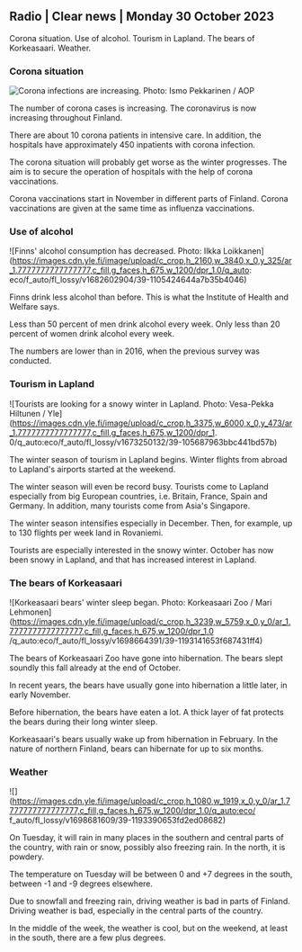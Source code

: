 ## Radio \| Clear news \| Monday 30 October 2023

Corona situation. Use of alcohol. Tourism in Lapland. The bears of Korkeasaari. Weather.

### Corona situation

![Corona infections are increasing. Photo: Ismo Pekkarinen / AOP](https://images.cdn.yle.fi/image/upload/c_crop,h_1992,w_3543,x_0,y_232/ar_1.7777777777777777,c_fill,g_faces,h_675,w_1200/dpr_1.0/q_auto:eco/f_auto/fl_lossy/v1698673937/39-1193332653fb40a9c4a2)

The number of corona cases is increasing. The coronavirus is now increasing throughout Finland.

There are about 10 corona patients in intensive care. In addition, the hospitals have approximately 450 inpatients with corona infection.

The corona situation will probably get worse as the winter progresses. The aim is to secure the operation of hospitals with the help of corona vaccinations.

Corona vaccinations start in November in different parts of Finland. Corona vaccinations are given at the same time as influenza vaccinations.

### Use of alcohol

![Finns' alcohol consumption has decreased. Photo: Ilkka Loikkanen](https://images.cdn.yle.fi/image/upload/c_crop,h_2160,w_3840,x_0,y_325/ar_1.7777777777777777,c_fill,g_faces,h_675,w_1200/dpr_1.0/q_auto: eco/f_auto/fl_lossy/v1682602904/39-1105424644a7b35b4046)

Finns drink less alcohol than before. This is what the Institute of Health and Welfare says.

Less than 50 percent of men drink alcohol every week. Only less than 20 percent of women drink alcohol every week.

The numbers are lower than in 2016, when the previous survey was conducted.

### Tourism in Lapland

![Tourists are looking for a snowy winter in Lapland. Photo: Vesa-Pekka Hiltunen / Yle](https://images.cdn.yle.fi/image/upload/c_crop,h_3375,w_6000,x_0,y_473/ar_1.7777777777777777,c_fill,g_faces,h_675,w_1200/dpr_1. 0/q_auto:eco/f_auto/fl_lossy/v1673250132/39-105687963bbc441bd57b)

The winter season of tourism in Lapland begins. Winter flights from abroad to Lapland's airports started at the weekend.

The winter season will even be record busy. Tourists come to Lapland especially from big European countries, i.e. Britain, France, Spain and Germany. In addition, many tourists come from Asia's Singapore.

The winter season intensifies especially in December. Then, for example, up to 130 flights per week land in Rovaniemi.

Tourists are especially interested in the snowy winter. October has now been snowy in Lapland, and that has increased interest in Lapland.

### The bears of Korkeasaari

![Korkeasaari bears' winter sleep began. Photo: Korkeasaari Zoo / Mari Lehmonen](https://images.cdn.yle.fi/image/upload/c_crop,h_3239,w_5759,x_0,y_0/ar_1.7777777777777777,c_fill,g_faces,h_675,w_1200/dpr_1.0 /q_auto:eco/f_auto/fl_lossy/v1698664391/39-1193141653f687431ff4)

The bears of Korkeasaari Zoo have gone into hibernation. The bears slept soundly this fall already at the end of October.

In recent years, the bears have usually gone into hibernation a little later, in early November.

Before hibernation, the bears have eaten a lot. A thick layer of fat protects the bears during their long winter sleep.

Korkeasaari's bears usually wake up from hibernation in February. In the nature of northern Finland, bears can hibernate for up to six months.

### Weather

![](https://images.cdn.yle.fi/image/upload/c_crop,h_1080,w_1919,x_0,y_0/ar_1.7777777777777777,c_fill,g_faces,h_675,w_1200/dpr_1.0/q_auto:eco/ f_auto/fl_lossy/v1698681609/39-1193390653fd2ed08682)

On Tuesday, it will rain in many places in the southern and central parts of the country, with rain or snow, possibly also freezing rain. In the north, it is powdery.

The temperature on Tuesday will be between 0 and +7 degrees in the south, between -1 and -9 degrees elsewhere.

Due to snowfall and freezing rain, driving weather is bad in parts of Finland. Driving weather is bad, especially in the central parts of the country.

In the middle of the week, the weather is cool, but on the weekend, at least in the south, there are a few plus degrees.
